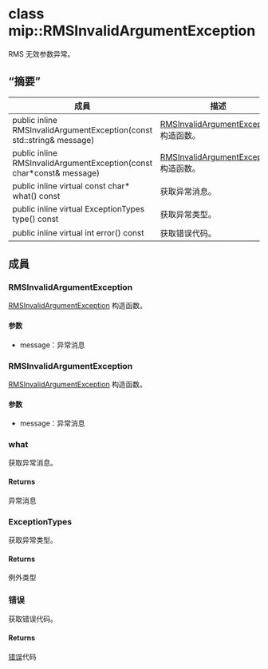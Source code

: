 # <a name="class-miprmsinvalidargumentexception"></a>class mip::RMSInvalidArgumentException 
RMS 无效参数异常。
  
## <a name="summary"></a>“摘要”
 成員                        | 描述                                
--------------------------------|---------------------------------------------
public inline RMSInvalidArgumentException(const std::string& message)  |  [RMSInvalidArgumentException](#classmip_1_1_r_m_s_invalid_argument_exception) 构造函数。
public inline RMSInvalidArgumentException(const char*const& message)  |  [RMSInvalidArgumentException](#classmip_1_1_r_m_s_invalid_argument_exception) 构造函数。
public inline virtual const char* what() const  |  获取异常消息。
public inline virtual ExceptionTypes type() const  |  获取异常类型。
public inline virtual int error() const  |  获取错误代码。
  
## <a name="members"></a>成員
  
### <a name="rmsinvalidargumentexception"></a>RMSInvalidArgumentException
[RMSInvalidArgumentException](#classmip_1_1_r_m_s_invalid_argument_exception) 构造函数。
  
#### <a name="parameters"></a>参数
* message：异常消息
  
### <a name="rmsinvalidargumentexception"></a>RMSInvalidArgumentException
[RMSInvalidArgumentException](#classmip_1_1_r_m_s_invalid_argument_exception) 构造函数。
  
#### <a name="parameters"></a>参数
* message：异常消息
  
### <a name="what"></a>what
获取异常消息。
  
#### <a name="returns"></a>Returns
异常消息
  
### <a name="exceptiontypes"></a>ExceptionTypes
获取异常类型。
  
#### <a name="returns"></a>Returns
例外类型
  
### <a name="error"></a>错误
获取错误代码。
  
#### <a name="returns"></a>Returns
[错误](#classmip_1_1_error)代码